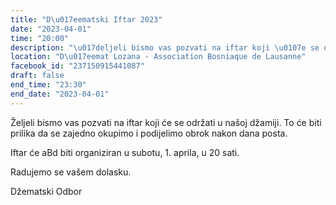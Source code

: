 ```yaml
---
title: "D\u017eematski Iftar 2023"
date: "2023-04-01"
time: "20:00"
description: "\u017deljeli bismo vas pozvati na iftar koji \u0107e se odr\u017eati u na\u0161oj d\u017eamiji. To \u0107e biti prilika da se zajedno okupimo i podijelimo obrok nakon dana posta.\n\nIftar \u0107e aBd biti organiziran u subotu, 1. aprila, u 20 sati. \n\nRadujemo se va\u0161em dolasku.\n\nD\u017eematski Odbor"
location: "D\u017eemat Lozana - Association Bosniaque de Lausanne"
facebook_id: "237150915441087"
draft: false
end_time: "23:30"
end_date: "2023-04-01"
---
```


Željeli bismo vas pozvati na iftar koji će se održati u našoj džamiji. To će biti prilika da se zajedno okupimo i podijelimo obrok nakon dana posta.

Iftar će aBd biti organiziran u subotu, 1. aprila, u 20 sati. 

Radujemo se vašem dolasku.

Džematski Odbor